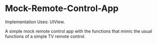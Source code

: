 # Mock-Remote-Control-App

Implementation Uses: UIView.

A simple mock remote control app with the functions that mimic the usual functions of a simple TV remote control. 
